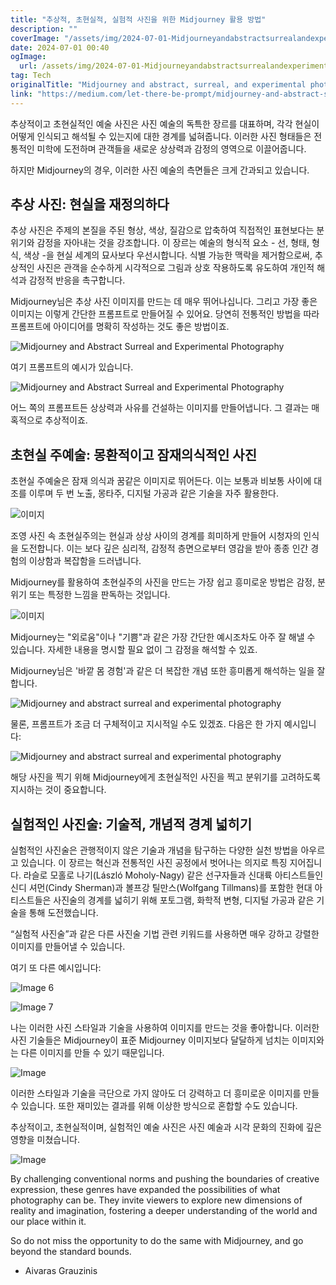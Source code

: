 ```yaml
---
title: "추상적, 초현실적, 실험적 사진을 위한 Midjourney 활용 방법"
description: ""
coverImage: "/assets/img/2024-07-01-Midjourneyandabstractsurrealandexperimentalphotography_0.png"
date: 2024-07-01 00:40
ogImage: 
  url: /assets/img/2024-07-01-Midjourneyandabstractsurrealandexperimentalphotography_0.png
tag: Tech
originalTitle: "Midjourney and abstract, surreal, and experimental photography"
link: "https://medium.com/let-there-be-prompt/midjourney-and-abstract-surreal-and-experimental-photography-26c97837967b"
---
```



추상적이고 초현실적인 예술 사진은 사진 예술의 독특한 장르를 대표하며, 각각 현실이 어떻게 인식되고 해석될 수 있는지에 대한 경계를 넓혀줍니다. 이러한 사진 형태들은 전통적인 미학에 도전하며 관객들을 새로운 상상력과 감정의 영역으로 이끌어줍니다.

하지만 Midjourney의 경우, 이러한 사진 예술의 측면들은 크게 간과되고 있습니다.

## 추상 사진: 현실을 재정의하다

추상 사진은 주제의 본질을 주된 형상, 색상, 질감으로 압축하여 직접적인 표현보다는 분위기와 감정을 자아내는 것을 강조합니다. 이 장르는 예술의 형식적 요소 - 선, 형태, 형식, 색상 -을 현실 세계의 묘사보다 우선시합니다. 식별 가능한 맥락을 제거함으로써, 추상적인 사진은 관객을 순수하게 시각적으로 그림과 상호 작용하도록 유도하여 개인적 해석과 감정적 반응을 촉구합니다.

<div class="content-ad"></div>

Midjourney님은 추상 사진 이미지를 만드는 데 매우 뛰어나십니다. 그리고 가장 좋은 이미지는 이렇게 간단한 프롬프트로 만들어질 수 있어요. 당연히 전통적인 방법을 따라 프롬프트에 아이디어를 명확히 작성하는 것도 좋은 방법이죠.

![Midjourney and Abstract Surreal and Experimental Photography](/assets/img/2024-07-01-Midjourneyandabstractsurrealandexperimentalphotography_0.png)

여기 프롬프트의 예시가 있습니다.

![Midjourney and Abstract Surreal and Experimental Photography](/assets/img/2024-07-01-Midjourneyandabstractsurrealandexperimentalphotography_1.png)

<div class="content-ad"></div>

어느 쪽의 프롬프트든 상상력과 사유를 건설하는 이미지를 만들어냅니다. 그 결과는 매혹적으로 추상적이죠.

## 초현실 주예술: 몽환적이고 잠재의식적인 사진

초현실 주예술은 잠재 의식과 꿈같은 이미지로 뛰어든다. 이는 보통과 비보통 사이에 대조를 이루며 두 번 노출, 몽타주, 디지털 가공과 같은 기술을 자주 활용한다.

![이미지](/assets/img/2024-07-01-Midjourneyandabstractsurrealandexperimentalphotography_2.png)

<div class="content-ad"></div>

조영 사진 속 초현실주의는 현실과 상상 사이의 경계를 희미하게 만들어 시청자의 인식을 도전합니다. 이는 보다 깊은 심리적, 감정적 층면으로부터 영감을 받아 종종 인간 경험의 이상함과 복잡함을 드러냅니다.

Midjourney를 활용하여 초현실주의 사진을 만드는 가장 쉽고 흥미로운 방법은 감정, 분위기 또는 특정한 느낌을 판독하는 것입니다.

![이미지](/assets/img/2024-07-01-Midjourneyandabstractsurrealandexperimentalphotography_3.png)

Midjourney는 "외로움"이나 "기쁨"과 같은 가장 간단한 예시조차도 아주 잘 해낼 수 있습니다. 자세한 내용을 명시할 필요 없이 그 감정을 해석할 수 있죠.

<div class="content-ad"></div>

Midjourney님은 '바깥 몸 경험'과 같은 더 복잡한 개념 또한 흥미롭게 해석하는 일을 잘합니다.

![Midjourney and abstract surreal and experimental photography](/assets/img/2024-07-01-Midjourneyandabstractsurrealandexperimentalphotography_4.png)

물론, 프롬프트가 조금 더 구체적이고 지시적일 수도 있겠죠. 다음은 한 가지 예시입니다:

![Midjourney and abstract surreal and experimental photography](/assets/img/2024-07-01-Midjourneyandabstractsurrealandexperimentalphotography_5.png)

<div class="content-ad"></div>

해당 사진을 찍기 위해 Midjourney에게 초현실적인 사진을 찍고 분위기를 고려하도록 지시하는 것이 중요합니다.

## 실험적인 사진술: 기술적, 개념적 경계 넓히기

실험적인 사진술은 관행적이지 않은 기술과 개념을 탐구하는 다양한 실천 방법을 아우르고 있습니다. 이 장르는 혁신과 전통적인 사진 공정에서 벗어나는 의지로 특징 지어집니다. 라슬로 모홀로 나기(László Moholy-Nagy) 같은 선구자들과 신대륙 아티스트들인 신디 셔먼(Cindy Sherman)과 볼프강 틸만스(Wolfgang Tillmans)를 포함한 현대 아티스트들은 사진술의 경계를 넓히기 위해 포토그램, 화학적 변형, 디지털 가공과 같은 기술을 통해 도전했습니다.

“실험적 사진술”과 같은 다른 사진술 기법 관련 키워드를 사용하면 매우 강하고 강렬한 이미지를 만들어낼 수 있습니다.

<div class="content-ad"></div>

여기 또 다른 예시입니다:

![Image 6](/assets/img/2024-07-01-Midjourneyandabstractsurrealandexperimentalphotography_6.png)

![Image 7](/assets/img/2024-07-01-Midjourneyandabstractsurrealandexperimentalphotography_7.png)

나는 이러한 사진 스타일과 기술을 사용하여 이미지를 만드는 것을 좋아합니다. 이러한 사진 기술들은 Midjourney이 표준 Midjourney 이미지보다 달달하게 넘치는 이미지와는 다른 이미지를 만들 수 있기 때문입니다.

<div class="content-ad"></div>

![Image](/assets/img/2024-07-01-Midjourneyandabstractsurrealandexperimentalphotography_8.png)

이러한 스타일과 기술을 극단으로 가지 않아도 더 강력하고 더 흥미로운 이미지를 만들 수 있습니다. 또한 재미있는 결과를 위해 이상한 방식으로 혼합할 수도 있습니다.

추상적이고, 초현실적이며, 실험적인 예술 사진은 사진 예술과 시각 문화의 진화에 깊은 영향을 미쳤습니다.

![Image](/assets/img/2024-07-01-Midjourneyandabstractsurrealandexperimentalphotography_9.png)

<div class="content-ad"></div>

By challenging conventional norms and pushing the boundaries of creative expression, these genres have expanded the possibilities of what photography can be. They invite viewers to explore new dimensions of reality and imagination, fostering a deeper understanding of the world and our place within it.

So do not miss the opportunity to do the same with Midjourney, and go beyond the standard bounds.

- Aivaras Grauzinis